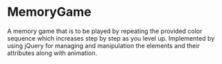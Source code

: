 # MemoryGame
A memory game that is to be played by repeating the provided color sequence which increases step by step as you level up. Implemented by using jQuery for managing and manipulation the elements and their attributes along with animation.
